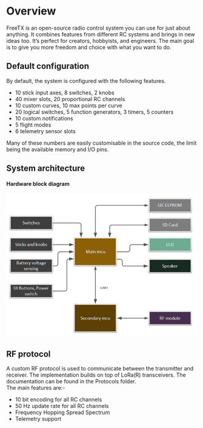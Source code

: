 # Overview

FreeTX is an open-source radio control system you can use for just about anything. It combines features from different RC systems and brings in new ideas too. It’s perfect for creators, hobbyists, and engineers. The main goal is to give you more freedom and choice with what you want to do.

## Default configuration

By default, the system is configured with the following features.

- 10 stick input axes, 8 switches, 2 knobs
- 40 mixer slots, 20 proportional RC channels
- 10 custom curves, 10 max points per curve
- 20 logical switches, 5 function generators, 3 timers, 5 counters
- 10 custom notifications 
- 5 flight modes
- 6 telemetry sensor slots

Many of these numbers are easily customisable in the source code, the limit being the available memory and I/O pins. 

## System architecture

#### Hardware block diagram
<p align="left">
<img src="images/tx_block_diagram.png" width="600"/>
</p>

## RF protocol

A custom RF protocol is used to communicate between the transmitter and receiver. The implementation builds on top of LoRa(R) transceivers. The documentation can be found in the Protocols folder.  
The main features are:-
- 10 bit encoding for all RC channels
- 50 Hz update rate for all RC channels
- Frequency Hopping Spread Spectrum
- Telemetry support
